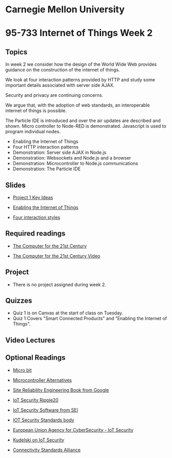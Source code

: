 # Carnegie Mellon University

# 95-733 Internet of Things Week 2

## Topics

In week 2 we consider how the design of the World Wide Web provides guidance on the construction of the internet of things.

We look at four interaction patterns provided by HTTP and study some important details associated with server side AJAX.

Security and privacy are continuing concerns.

We argue that, with the adoption of web standards, an interoperable internet of things is possible.

The Particle IDE is introduced and over the air updates are described and shown. Micro controller to Node-RED is demonstrated.
Javascript is used to program individual nodes.

+ Enabling the Internet of Things
+ Four HTTP interaction patterns
+ Demonstration: Server side AJAX in Node.js
+ Demonstration: Websockets and Node.js and a browser
+ Demonstration: Microcontroller to Node.js communications
+ Demonstration: The Particle IDE

## Slides
+ [Project 1 Key Ideas](https://www.andrew.cmu.edu/user/mm6/95-733/PowerPoint/02_Project1_Key_Ideas.pdf)

+ [Enabling the Internet of Things](https://www.andrew.cmu.edu/user/mm6/95-733/PowerPoint/02_EnablingTheInternetOfThings.pdf)

+ [Four interaction styles](https://www.andrew.cmu.edu/user/mm6/95-733/PowerPoint/02_Four_Styles.pdf)

<!--
+ [Server side Java and server side AJAX](https://www.andrew.cmu.edu/user/mm6/95-733/PowerPoint/02_ServerSideJavaAndAJAX.pdf)
-->
## Required readings

+ [The Computer for the 21st Century](https://www.andrew.cmu.edu/user/mm6/95-733/iot/The_Computer_For_The_21st_Century.pdf)

+ [The Computer for the 21st Century Video ](https://www.youtube.com/watch?v=CkHALBOqn7s)


<!--
+ [Connect Photon to CMU Wi-Fi ](https://www.andrew.cmu.edu/user/mm6/95-733/Photon_Connect_CMU_Wi-Fi.txt)
-->

## Project

+ There is no project assigned during week 2.

## Quizzes

+ Quiz 1 is on Canvas at the start of class on Tuesday.
+ Quiz 1 Covers "Smart Connected Products" and "Enabling the Internet of Things".

## Video Lectures
<!--
+ [06_ReviewQuiz_Week2](https://heinzcollege.mediasite.com/Mediasite/MyMediasite/presentations/dddc9d7adb3e44eabb9ccb8a226e13ea1d)
+ [07_Lecture2](https://heinzcollege.mediasite.com/Mediasite/MyMediasite/presentations/e7e80e8afad44277a86f935fb37c87f81d)
+ [08_Lecture2](https://heinzcollege.mediasite.com/Mediasite/MyMediasite/presentations/a2b2886c525d453ab22a955f017986c91d)
+ [09_Lecture2](https://heinzcollege.mediasite.com/Mediasite/MyMediasite/presentations/4567e3ee057d4d2180ca1d59f0850fe71d)
-->

## Optional Readings

<!--
+ [Photons and Windows 10 Set up](https://www.andrew.cmu.edu/user/mm6/95-733/Photon/SetupParticlePhotoninWindows10.pdf)
-->
<!--
+ [Photons Used by CheerLights and ThingSpeak](https://cheerlights.com)
-->

+ [Micro bit ](http://microbit.org/)

+ [Microcontroller Alternatives ](https://thenewstack.io/10-diy-development-boards-iot-prototyping/)

+ [Site Reliability Engineering Book from Google](https://sre.google/books/)

+ [IoT Security Ripple20](https://www.zdnet.com/google-amp/article/ripple20-vulnerabilities-will-haunt-the-iot-landscape-for-years-to-come/)


+ [IoT Security Software from SEI](https://www.sei.cmu.edu/news-events/news/article.cfm?assetId=644874)

+ [IOT Security Standards body](https://www.ioxtalliance.org/)

+ [European Union Agency for CyberSecurity - IoT Security](https://www.enisa.europa.eu/publications/guidelines-for-securing-the-internet-of-things)

+ [Kudelski on IoT Security](https://www.kudelski-iot.com/)

+ [Connectivity Standards Alliance](https://csa-iot.org/)
